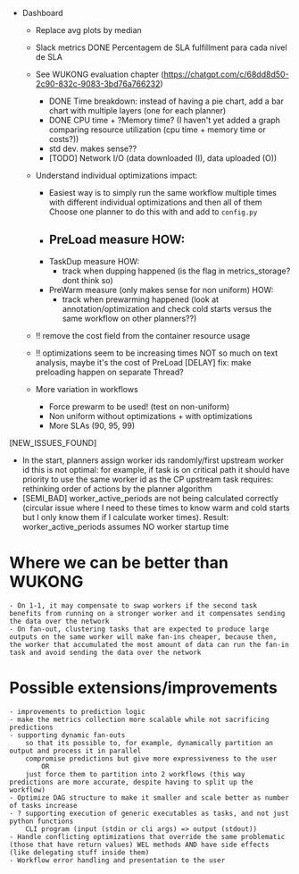 - Dashboard
    - Replace avg plots by median
    - Slack metrics
        DONE Percentagem de SLA fulfillment para cada nível de SLA
    - See WUKONG evaluation chapter (https://chatgpt.com/c/68dd8d50-2c90-832c-9083-3bd76a766232)
        - DONE Time breakdown: instead of having a pie chart, add a bar chart with multiple layers (one for each planner)
        - DONE CPU time + ?Memory time? (I haven't yet added a graph comparing resource utilization (cpu time + memory time or costs?))
        - std dev. makes sense??
        - [TODO] Network I/O (data downloaded (I), data uploaded (O))
    
    - Understand individual optimizations impact:
        - Easiest way is to simply run the same workflow multiple times with different individual optimizations and then all of them
            Choose one planner to do this with and add to `config.py`
        - PreLoad
            measure
            HOW:
            - 
        - TaskDup
            measure 
            HOW:
            - track when dupping happened (is the flag in metrics_storage? dont think so)
        - PreWarm
            measure (only makes sense for non uniform)
            HOW:
            - track when prewarming happened (look at annotation/optimization and check cold starts versus the same workflow on other planners??)
    
    - !! remove the cost field from the container resource usage
    - !! optimizations seem to be increasing times
        NOT so much on text analysis, maybe it's the cost of PreLoad
            [DELAY] fix: make preloading happen on separate Thread?
    
    - More variation in workflows
        - Force prewarm to be used! (test on non-uniform)
        - Non uniform without optimizations + with optimizations
        - More SLAs (90, 95, 99)

[NEW_ISSUES_FOUND]
- In the start, planners assign worker ids randomly/first upstream worker id
    this is not optimal: for example, if task is on critical path it should have priority to use the same worker id as the CP upstream task
    requires: rethinking order of actions by the planner algorithm
- [SEMI_BAD] worker_active_periods are not being calculated correctly (circular issue where I need to these times to know warm and cold starts but I only know them if I calculate worker times). Result: worker_active_periods assumes NO worker startup time

# Where we can be better than WUKONG
    - On 1-1, it may compensate to swap workers if the second task benefits from running on a stronger worker and it compensates sending the data over the network
    - On fan-out, clustering tasks that are expected to produce large outputs on the same worker will make fan-ins cheaper, because then, the worker that accumulated the most amount of data can run the fan-in task and avoid sending the data over the network

# Possible extensions/improvements
    - improvements to prediction logic
    - make the metrics collection more scalable while not sacrificing predictions
    - supporting dynamic fan-outs
        so that its possible to, for example, dynamically partition an output and process it in parallel
        compromise predictions but give more expressiveness to the user 
            OR
        just force them to partition into 2 workflows (this way predictions are more accurate, despite having to split up the workflow)
    - Optimize DAG structure to make it smaller and scale better as number of tasks increase
    - ? supporting execution of generic executables as tasks, and not just python functions
        CLI program (input (stdin or cli args) => output (stdout))
    - Handle conflicting optimizations that override the same problematic (those that have return values) WEL methods AND have side effects (like delegating stuff inside them)
    - Workflow error handling and presentation to the user